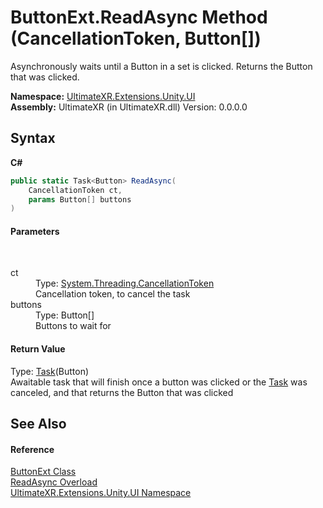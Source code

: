# ButtonExt.ReadAsync Method (CancellationToken, Button[])
 

Asynchronously waits until a Button in a set is clicked. Returns the Button that was clicked.

**Namespace:**&nbsp;<a href="N_UltimateXR_Extensions_Unity_UI">UltimateXR.Extensions.Unity.UI</a><br />**Assembly:**&nbsp;UltimateXR (in UltimateXR.dll) Version: 0.0.0.0

## Syntax

**C#**<br />
``` C#
public static Task<Button> ReadAsync(
	CancellationToken ct,
	params Button[] buttons
)
```


#### Parameters
&nbsp;<dl><dt>ct</dt><dd>Type: <a href="https://docs.microsoft.com/dotnet/api/system.threading.cancellationtoken" target="_blank" rel="noopener noreferrer">System.Threading.CancellationToken</a><br />Cancellation token, to cancel the task</dd><dt>buttons</dt><dd>Type: Button[]<br />Buttons to wait for</dd></dl>

#### Return Value
Type: <a href="https://docs.microsoft.com/dotnet/api/system.threading.tasks.task-1" target="_blank" rel="noopener noreferrer">Task</a>(Button)<br />Awaitable task that will finish once a button was clicked or the <a href="https://docs.microsoft.com/dotnet/api/system.threading.tasks.task" target="_blank" rel="noopener noreferrer">Task</a> was canceled, and that returns the Button that was clicked

## See Also


#### Reference
<a href="T_UltimateXR_Extensions_Unity_UI_ButtonExt">ButtonExt Class</a><br /><a href="Overload_UltimateXR_Extensions_Unity_UI_ButtonExt_ReadAsync">ReadAsync Overload</a><br /><a href="N_UltimateXR_Extensions_Unity_UI">UltimateXR.Extensions.Unity.UI Namespace</a><br />